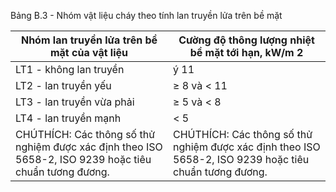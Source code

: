 Bảng B.3 - Nhóm vật liệu cháy theo tính lan truyền lửa trên bề mặt

| Nhóm lan truyền lửa trên bề mặt của vật liệu                                                           | Cường độ thông lượng nhiệt bề mặt tới hạn, kW/m 2                                                      |
|--------------------------------------------------------------------------------------------------------|--------------------------------------------------------------------------------------------------------|
| LT1 - không lan truyền                                                                                 | ý 11                                                                                                   |
| LT2 - lan truyền yếu                                                                                   | ≥ 8 và < 11                                                                                            |
| LT3 - lan truyền vừa phải                                                                              | ≥ 5 và < 8                                                                                             |
| LT4 - lan truyền mạnh                                                                                  | < 5                                                                                                    |
| CHÚTHÍCH: Các thông số thử nghiệm được xác định theo ISO 5658-2, ISO 9239 hoặc tiêu chuẩn tương đương. | CHÚTHÍCH: Các thông số thử nghiệm được xác định theo ISO 5658-2, ISO 9239 hoặc tiêu chuẩn tương đương. |